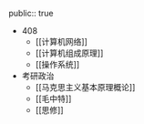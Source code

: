 public:: true

- 408
	- [[计算机网络]]
	- [[计算机组成原理]]
	- [[操作系统]]
- 考研政治
	- [[马克思主义基本原理概论]]
	- [[毛中特]]
	- [[思修]]